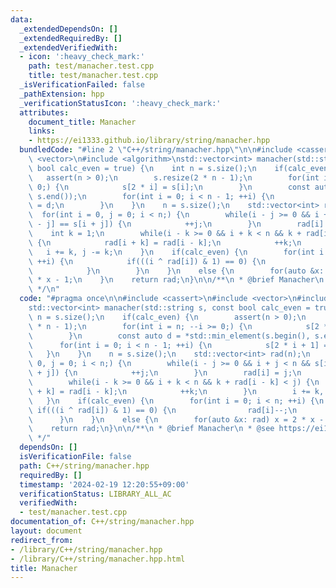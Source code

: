 ```yaml
---
data:
  _extendedDependsOn: []
  _extendedRequiredBy: []
  _extendedVerifiedWith:
  - icon: ':heavy_check_mark:'
    path: test/manacher.test.cpp
    title: test/manacher.test.cpp
  _isVerificationFailed: false
  _pathExtension: hpp
  _verificationStatusIcon: ':heavy_check_mark:'
  attributes:
    document_title: Manacher
    links:
    - https://ei1333.github.io/library/string/manacher.hpp
  bundledCode: "#line 2 \"C++/string/manacher.hpp\"\n\n#include <cassert>\n#include\
    \ <vector>\n#include <algorithm>\nstd::vector<int> manacher(std::string s, const\
    \ bool calc_even = true) {\n    int n = s.size();\n    if(calc_even) {\n     \
    \   assert(n > 0);\n        s.resize(2 * n - 1);\n        for(int i = n; --i >=\
    \ 0;) {\n            s[2 * i] = s[i];\n        }\n        const auto d = *std::min_element(s.begin(),\
    \ s.end());\n        for(int i = 0; i < n - 1; ++i) {\n            s[2 * i + 1]\
    \ = d;\n        }\n    }\n    n = s.size();\n    std::vector<int> rad(n);\n  \
    \  for(int i = 0, j = 0; i < n;) {\n        while(i - j >= 0 && i + j < n && s[i\
    \ - j] == s[i + j]) {\n            ++j;\n        }\n        rad[i] = j;\n    \
    \    int k = 1;\n        while(i - k >= 0 && i + k < n && k + rad[i - k] < j)\
    \ {\n            rad[i + k] = rad[i - k];\n            ++k;\n        }\n     \
    \   i += k, j -= k;\n    }\n    if(calc_even) {\n        for(int i = 0; i < n;\
    \ ++i) {\n            if(((i ^ rad[i]) & 1) == 0) {\n                rad[i]--;\n\
    \            }\n        }\n    }\n    else {\n        for(auto &x: rad) x = 2\
    \ * x - 1;\n    }\n    return rad;\n}\n\n/**\n * @brief Manacher\n * @see https://ei1333.github.io/library/string/manacher.hpp\n\
    \ */\n"
  code: "#pragma once\n\n#include <cassert>\n#include <vector>\n#include <algorithm>\n\
    std::vector<int> manacher(std::string s, const bool calc_even = true) {\n    int\
    \ n = s.size();\n    if(calc_even) {\n        assert(n > 0);\n        s.resize(2\
    \ * n - 1);\n        for(int i = n; --i >= 0;) {\n            s[2 * i] = s[i];\n\
    \        }\n        const auto d = *std::min_element(s.begin(), s.end());\n  \
    \      for(int i = 0; i < n - 1; ++i) {\n            s[2 * i + 1] = d;\n     \
    \   }\n    }\n    n = s.size();\n    std::vector<int> rad(n);\n    for(int i =\
    \ 0, j = 0; i < n;) {\n        while(i - j >= 0 && i + j < n && s[i - j] == s[i\
    \ + j]) {\n            ++j;\n        }\n        rad[i] = j;\n        int k = 1;\n\
    \        while(i - k >= 0 && i + k < n && k + rad[i - k] < j) {\n            rad[i\
    \ + k] = rad[i - k];\n            ++k;\n        }\n        i += k, j -= k;\n \
    \   }\n    if(calc_even) {\n        for(int i = 0; i < n; ++i) {\n           \
    \ if(((i ^ rad[i]) & 1) == 0) {\n                rad[i]--;\n            }\n  \
    \      }\n    }\n    else {\n        for(auto &x: rad) x = 2 * x - 1;\n    }\n\
    \    return rad;\n}\n\n/**\n * @brief Manacher\n * @see https://ei1333.github.io/library/string/manacher.hpp\n\
    \ */"
  dependsOn: []
  isVerificationFile: false
  path: C++/string/manacher.hpp
  requiredBy: []
  timestamp: '2024-02-19 12:20:55+09:00'
  verificationStatus: LIBRARY_ALL_AC
  verifiedWith:
  - test/manacher.test.cpp
documentation_of: C++/string/manacher.hpp
layout: document
redirect_from:
- /library/C++/string/manacher.hpp
- /library/C++/string/manacher.hpp.html
title: Manacher
---
```

